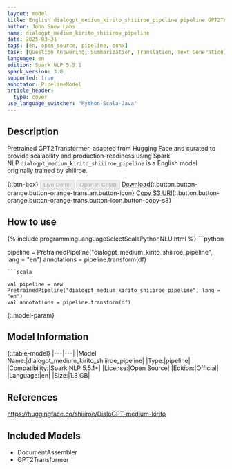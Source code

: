 ```yaml
---
layout: model
title: English dialogpt_medium_kirito_shiiiroe_pipeline pipeline GPT2Transformer from shiiiroe
author: John Snow Labs
name: dialogpt_medium_kirito_shiiiroe_pipeline
date: 2025-03-31
tags: [en, open_source, pipeline, onnx]
task: [Question Answering, Summarization, Translation, Text Generation]
language: en
edition: Spark NLP 5.5.1
spark_version: 3.0
supported: true
annotator: PipelineModel
article_header:
  type: cover
use_language_switcher: "Python-Scala-Java"
---
```


## Description

Pretrained GPT2Transformer, adapted from Hugging Face and curated to provide scalability and production-readiness using Spark NLP.`dialogpt_medium_kirito_shiiiroe_pipeline` is a English model originally trained by shiiiroe.

{:.btn-box}
<button class="button button-orange" disabled>Live Demo</button>
<button class="button button-orange" disabled>Open in Colab</button>
[Download](https://s3.amazonaws.com/auxdata.johnsnowlabs.com/public/models/dialogpt_medium_kirito_shiiiroe_pipeline_en_5.5.1_3.0_1743386021474.zip){:.button.button-orange.button-orange-trans.arr.button-icon}
[Copy S3 URI](s3://auxdata.johnsnowlabs.com/public/models/dialogpt_medium_kirito_shiiiroe_pipeline_en_5.5.1_3.0_1743386021474.zip){:.button.button-orange.button-orange-trans.button-icon.button-copy-s3}

## How to use



<div class="tabs-box" markdown="1">
{% include programmingLanguageSelectScalaPythonNLU.html %}
```python

pipeline = PretrainedPipeline("dialogpt_medium_kirito_shiiiroe_pipeline", lang = "en")
annotations =  pipeline.transform(df)   

```
```scala

val pipeline = new PretrainedPipeline("dialogpt_medium_kirito_shiiiroe_pipeline", lang = "en")
val annotations = pipeline.transform(df)

```
</div>

{:.model-param}
## Model Information

{:.table-model}
|---|---|
|Model Name:|dialogpt_medium_kirito_shiiiroe_pipeline|
|Type:|pipeline|
|Compatibility:|Spark NLP 5.5.1+|
|License:|Open Source|
|Edition:|Official|
|Language:|en|
|Size:|1.3 GB|

## References

https://huggingface.co/shiiiroe/DialoGPT-medium-kirito

## Included Models

- DocumentAssembler
- GPT2Transformer